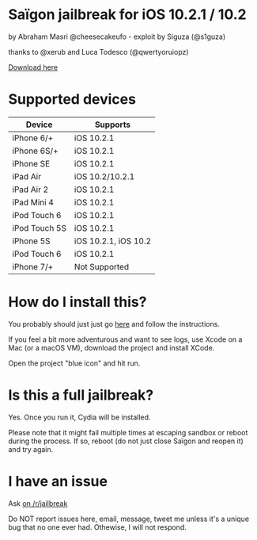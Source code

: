 # Saïgon jailbreak for iOS 10.2.1 / 10.2
by Abraham Masri @cheesecakeufo - exploit by Siguza (@s1guza)

thanks to @xerub and Luca Todesco (@qwertyoruiopz)

[Download here](http://iabem97.github.io/saigon_website)

# Supported devices
| Device | Supports |
|---------|----------|
| iPhone 6/+ | iOS 10.2.1 |
| iPhone 6S/+ | iOS 10.2.1 |
| iPhone SE | iOS 10.2.1 |
| iPad Air | iOS 10.2/10.2.1 |
| iPad Air 2 | iOS 10.2.1 |
| iPad Mini 4 | iOS 10.2.1 |
| iPod Touch 6 | iOS 10.2.1 |
| iPod Touch 5S | iOS 10.2.1 |
| iPhone 5S | iOS 10.2.1, iOS 10.2 |
| iPod Touch 6 | iOS 10.2.1 |
| iPhone 7/+ | Not Supported |

# How do I install this?
You probably should just just go [here](http://iabem97.github.io/saigon_website) and follow the instructions.

If you feel a bit more adventurous and want to see logs, use Xcode on a Mac (or a macOS VM), download the project and install XCode.

Open the project "blue icon" and hit run.

# Is this a full jailbreak?
Yes. Once you run it, Cydia will be installed.

Please note that it might fail multiple times at escaping sandbox or reboot during the process. If so, reboot (do not just close Saïgon and reopen it) and try again.

# I have an issue
Ask [on /r/jailbreak](https://www.reddit.com/r/jailbreak/)

Do NOT report issues here, email, message, tweet me unless it's a unique bug that no one ever had. Othewise, I will not respond.
